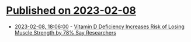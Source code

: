 # [Published on 2023-02-08](index.md)

* [2023-02-08, 18:06:00](https://soylentnews.org/article.pl?sid=23/02/07/177237&from=rss) - [Vitamin D Deficiency Increases Risk of Losing Muscle Strength by 78%  Say Researchers](https://soylentnews.org/article.pl?sid=23/02/07/177237&from=rss)
